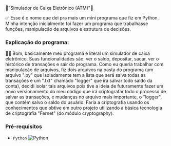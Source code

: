 🏧"Simulador de Caixa Eletrônico (ATM)"🏧

✅ Esse é o nome que dei pra mais um mini programa que fiz em Python. Minha intenção inicialmente
foi fazer um programa que trabalhasse funções, manipulação de arquivos e estrutura de decisões.

### Explicação do programa:

👨‍💻 Bom, basicamente meu programa é literal um simulador de caixa eletrônico. Suas funcionalidades são:
ver o saldo, depositar, sacar, ver o histórico de transações e sair do programa. Como eu queria trabalhar
com manipulação de arquivos, fiz dois arquivos na pasta do programa (um arquivo ".py" que isoladamente tem
a lista que será salva todas as transações e um ".txt" chamado "logger" que irá salvar todo saldo da conta),
decidi isolar tais arquivos pois tive a ideia de futuramente fazer um novo versionamento do meu código que irá
criptografar todo o processo de salvar as transações, e mudanças no arquivo mais importante, o "logger", que contém
salvo o saldo do usuário. Faria a criptografia usando os conhecimentos que obtive em outro projeto utilizando a
básica tecnologia de criptografia "Fernet" (do módulo cryptography).

### Pré-requisitos

- `Python` ![Python](https://img.icons8.com/?size=100&id=hGdCwhSHUe6L&format=png&color=000000)
